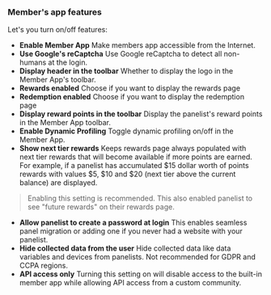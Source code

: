 ### Member's app features

Let's you turn on/off features:

- **Enable Member App** Make members app accessible from the Internet.
- **Use Google's reCaptcha** Use Google reCaptcha to detect all non-humans at the login.
- **Display header in the toolbar** Whether to display the logo in the Member App's toolbar.
- **Rewards enabled** Choose if you want to display the rewards page
- **Redemption enabled** Choose if you want to display the redemption page
- **Display reward points in the toolbar** Display the panelist's reward points in the Member App toolbar.
- **Enable Dynamic Profiling** Toggle dynamic profiling on/off in the Member App.
- **Show next tier rewards** Keeps rewards page always populated with next tier rewards that will become available if more points are earned. For example, if a panelist has accumulated $15 dollar worth of points rewards with values $5, $10 and $20 (next tier above the current balance) are displayed.

> Enabling this setting is recommended. This also enabled panelist to see "future rewards" on their rewards page.
  
- **Allow panelist to create a password at login** This enables seamless panel migration or adding one if you never had a website with your panelist.
- **Hide collected data from the user** Hide collected data like data variables and devices from panelists. Not recommended for GDPR and CCPA regions.
- **API access only** Turning this setting on will disable access to the built-in member app while allowing API access from a custom community.

